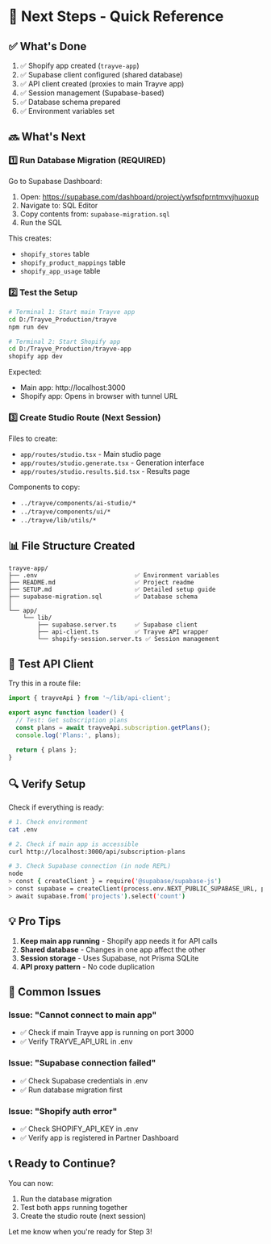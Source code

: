 # 🎯 Next Steps - Quick Reference

## ✅ What's Done

1. ✅ Shopify app created (`trayve-app`)
2. ✅ Supabase client configured (shared database)
3. ✅ API client created (proxies to main Trayve app)
4. ✅ Session management (Supabase-based)
5. ✅ Database schema prepared
6. ✅ Environment variables set

## 🔜 What's Next

### 1️⃣ **Run Database Migration** (REQUIRED)

Go to Supabase Dashboard:
1. Open: https://supabase.com/dashboard/project/ywfspfprntmvvjhuoxup
2. Navigate to: SQL Editor
3. Copy contents from: `supabase-migration.sql`
4. Run the SQL

This creates:
- `shopify_stores` table
- `shopify_product_mappings` table  
- `shopify_app_usage` table

### 2️⃣ **Test the Setup**

```bash
# Terminal 1: Start main Trayve app
cd D:/Trayve_Production/trayve
npm run dev

# Terminal 2: Start Shopify app
cd D:/Trayve_Production/trayve-app
shopify app dev
```

Expected:
- Main app: http://localhost:3000
- Shopify app: Opens in browser with tunnel URL

### 3️⃣ **Create Studio Route** (Next Session)

Files to create:
- `app/routes/studio.tsx` - Main studio page
- `app/routes/studio.generate.tsx` - Generation interface
- `app/routes/studio.results.$id.tsx` - Results page

Components to copy:
- `../trayve/components/ai-studio/*`
- `../trayve/components/ui/*`
- `../trayve/lib/utils/*`

## 📊 File Structure Created

```
trayve-app/
├── .env                           ✅ Environment variables
├── README.md                      ✅ Project readme
├── SETUP.md                       ✅ Detailed setup guide
├── supabase-migration.sql         ✅ Database schema
│
└── app/
    └── lib/
        ├── supabase.server.ts     ✅ Supabase client
        ├── api-client.ts          ✅ Trayve API wrapper
        └── shopify-session.server.ts ✅ Session management
```

## 🧪 Test API Client

Try this in a route file:

```typescript
import { trayveApi } from '~/lib/api-client';

export async function loader() {
  // Test: Get subscription plans
  const plans = await trayveApi.subscription.getPlans();
  console.log('Plans:', plans);
  
  return { plans };
}
```

## 🔍 Verify Setup

Check if everything is ready:

```bash
# 1. Check environment
cat .env

# 2. Check if main app is accessible
curl http://localhost:3000/api/subscription-plans

# 3. Check Supabase connection (in node REPL)
node
> const { createClient } = require('@supabase/supabase-js')
> const supabase = createClient(process.env.NEXT_PUBLIC_SUPABASE_URL, process.env.NEXT_PUBLIC_SUPABASE_ANON_KEY)
> await supabase.from('projects').select('count')
```

## 💡 Pro Tips

1. **Keep main app running** - Shopify app needs it for API calls
2. **Shared database** - Changes in one app affect the other
3. **Session storage** - Uses Supabase, not Prisma SQLite
4. **API proxy pattern** - No code duplication

## 🚨 Common Issues

### Issue: "Cannot connect to main app"
- ✅ Check if main Trayve app is running on port 3000
- ✅ Verify TRAYVE_API_URL in .env

### Issue: "Supabase connection failed"
- ✅ Check Supabase credentials in .env
- ✅ Run database migration first

### Issue: "Shopify auth error"
- ✅ Check SHOPIFY_API_KEY in .env
- ✅ Verify app is registered in Partner Dashboard

## 📞 Ready to Continue?

You can now:
1. Run the database migration
2. Test both apps running together
3. Create the studio route (next session)

Let me know when you're ready for Step 3!
